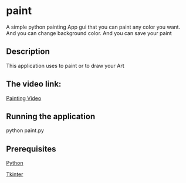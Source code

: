 # paint

A simple python painting App gui that you can paint 
any color you want.
And you can change background color.
And you can save your paint

## Description

This application uses to paint or to draw your Art

## The video link:

[Painting Video](https://youtu.be/PW7EHAiQ0Qg)

## Running the application

python paint.py

## Prerequisites

[Python](https://www.python.org/)

[Tkinter](https://docs.python.org/3/library/tkinter.html)
